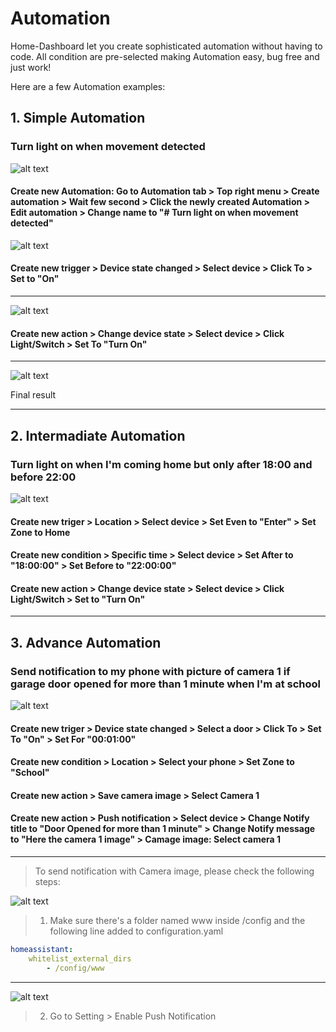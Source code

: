 # Automation

Home-Dashboard let you create sophisticated automation without having to code. All condition are pre-selected making Automation easy, bug free and just work!

Here are a few Automation examples:

## 1. Simple Automation

### Turn light on when movement detected

![alt text](https://github.com/tuanha2000vn/Home-Assistant-Dashboard/blob/master/automation/a.1.1.png)

#### Create new Automation: Go to Automation tab > Top right menu > Create automation > Wait few second > Click the newly created Automation > Edit automation > Change name to "# Turn light on when movement detected"

![alt text](https://github.com/tuanha2000vn/Home-Assistant-Dashboard/blob/master/automation/a.1.2.png)

#### Create new trigger > Device state changed > Select device > Click To > Set to "On"

***

![alt text](https://github.com/tuanha2000vn/Home-Assistant-Dashboard/blob/master/automation/a.1.3.png)

#### Create new action > Change device state > Select device > Click Light/Switch > Set To "Turn On"

***

![alt text](https://github.com/tuanha2000vn/Home-Assistant-Dashboard/blob/master/automation/a.1.4.png)

Final result

***

## 2. Intermadiate Automation

### Turn light on when I'm coming home but only after 18:00 and before 22:00

![alt text](https://github.com/tuanha2000vn/Home-Assistant-Dashboard/blob/master/automation/a.2.1.png)

#### Create new triger > Location > Select device > Set Even to "Enter" > Set Zone to Home

#### Create new condition > Specific time > Select device > Set After to "18:00:00" > Set Before to "22:00:00"

#### Create new action > Change device state > Select device > Click Light/Switch > Set to "Turn On"

***

## 3. Advance Automation

### Send notification to my phone with picture of camera 1 if garage door opened for more than 1 minute when I'm at school

![alt text](https://github.com/tuanha2000vn/Home-Assistant-Dashboard/blob/master/automation/a.3.1.png)

#### Create new triger > Device state changed > Select a door > Click To > Set To "On" > Set For "00:01:00" 

#### Create new condition > Location > Select your phone > Set Zone to "School"

#### Create new action > Save camera image > Select Camera 1

#### Create new action > Push notification > Select device > Change Notify title to "Door Opened for more than 1 minute" > Change Notify message to "Here the camera 1 image" > Camage image: Select camera 1

***

> To send notification with Camera image, please check the following steps:

![alt text](https://github.com/tuanha2000vn/Home-Assistant-Dashboard/blob/master/automation/a.whitelist.png)

> 1. Make sure there's a folder named www inside /config  and the following line added to configuration.yaml

```yaml
homeassistant:
    whitelist_external_dirs
        - /config/www
```

***

![alt text](https://github.com/tuanha2000vn/Home-Assistant-Dashboard/blob/master/automation/a.push.png)

> 2. Go to Setting > Enable Push Notification
